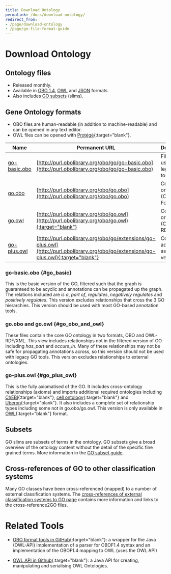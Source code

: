 ```yaml
---
title: Download Ontology
permalink: /docs/download-ontology/
redirect_from: 
- /page/download-ontology
- /page/go-file-format-guide
---
```


# Download Ontology

## Ontology files
+ Released monthly.
+ Available in [OBO 1.4](http://owlcollab.github.io/oboformat/doc/obo-syntax.html), [OWL](https://github.com/owlcs/owlapi) and [JSON](https://github.com/geneontology/obographs/) formats.
+ Also includes [GO subsets](/docs/go-subset-guide/) (slims).

## Gene Ontology formats

+ OBO files are human-readable (in addition to machine-readable) and can be opened in any text editor. 
+ OWL files can be opened with [Protégé](https://protege.stanford.edu/){:target="blank"}.

|Name 	|Permanent URL |	Description|
|-------|--------------|-------------|
|[go-basic.obo](#go_basic)|	[http://purl.obolibrary.org/obo/go/go-basic.obo](http://purl.obolibrary.org/obo/go/go-basic.obo)|	Filtered, for use with legacy tools|
|[go.obo](#go_obo_and_owl) |		[http://purl.obolibrary.org/obo/go.obo](http://purl.obolibrary.org/obo/go.obo)|	Core ontology (OBO Format)|
|[go.owl](#go_obo_and_owl) |		[http://purl.obolibrary.org/obo/go.owl](http://purl.obolibrary.org/obo/go.owl){:target="blank"} |	Core ontology (OWL RDF/XML)|
|[go-plus.owl](#go_plus_owl) |		[http://purl.obolibrary.org/obo/go/extensions/go-plus.owl](http://purl.obolibrary.org/obo/go/extensions/go-plus.owl){:target="blank"} 	|Core plus additional axioms, vetted|

### go-basic.obo {#go_basic}

This is the basic version of the GO, filtered such that the graph is guaranteed to be acyclic and annotations can be propagated up the graph. The relations included are *is a*, *part of*, *regulates*, *negatively regulates* and *positively regulates*. This version excludes relationships that cross the 3 GO hierarchies. This version should be used with most GO-based annotation tools.

### go.obo and go.owl {#go_obo_and_owl}

These files contain the core GO ontology in two formats, OBO and OWL-RDF/XML. This view includes relationships not in the filtered version of GO including *has_part* and *occurs_in*. Many of these relationships may not be safe for propagating annotations across, so this version should not be used with legacy GO tools. This version excludes relationships to external ontologies.

### go-plus.owl {#go_plus_owl}

This is the fully axiomatised of the GO. It includes cross-ontology relationships (axioms) and imports additional required ontologies including [ChEBI](https://www.ebi.ac.uk/chebi/){:target="blank"}, [cell ontology](http://www.obofoundry.org/ontology/cl.html){:target="blank"} and [Uberon](http://uberon.github.io/){:target="blank"}. It also includes a complete set of relationship types including some not in go.obo/go.owl. This version is only available in [OWL](https://www.w3.org/OWL/){:target="blank"} format.

## Subsets

GO slims are subsets of terms in the ontology. GO subsets give a broad overview of the ontology content without the detail of the specific fine grained terms. More information in the [GO subset guide](/docs/go-subset-guide/).

## Cross-references of GO to other classification systems

Many GO classes have been cross-referenced (mapped) to a number of external classification systems. The [cross-references of external classification systems to GO page](/docs/download-mappings/) contains more information and links to the cross-reference2GO files.

# Related Tools 
+ [OBO format tools in GitHub](https://github.com/oboformat/oboformat-tools){:target="blank"}: a wrapper for the Java (OWL-API) implementation of a parser for OBOF1.4 syntax and an implementation of the OBOF1.4 mapping to OWL (uses the OWL API)
* [OWL API in Github](https://github.com/owlcs/owlapi){:target="blank"}: a Java API for creating, manipulating and serialising OWL Ontologies.
